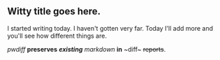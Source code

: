## Witty title goes here.

I started writing today. I haven't gotten very far. Today I'll add more and you'll see how different things are.

*pwdiff* **preserves** ***existing*** _markdown_ __in__ ~diff~ ~~reports~~.
